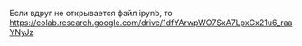 Если вдруг не открывается файл ipynb, то https://colab.research.google.com/drive/1dfYArwpWO7SxA7LpxGx21u6_raaYNyJz
